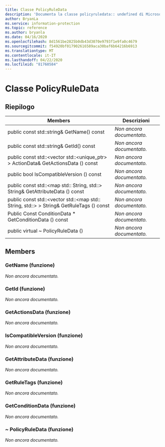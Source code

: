 ```yaml
---
title: Classe PolicyRuleData
description: 'Documenta la classe policyruledata:: undefined di Microsoft Information Protection (MIP) SDK.'
author: BryanLa
ms.service: information-protection
ms.topic: reference
ms.author: bryanla
ms.date: 04/16/2020
ms.openlocfilehash: 8d1561be2825b0db43d3070e9793f1e9fa0c4679
ms.sourcegitcommit: f54920bf017902616589aca30baf6b64216b6913
ms.translationtype: MT
ms.contentlocale: it-IT
ms.lasthandoff: 04/22/2020
ms.locfileid: "81760584"
---
```

# <a name="class-policyruledata"></a>Classe PolicyRuleData 
  
## <a name="summary"></a>Riepilogo
 Members                        | Descrizioni                                
--------------------------------|---------------------------------------------
public const std::string& GetName() const  | _Non ancora documentato._
public const std::string& GetId() const  | _Non ancora documentato._
public const std::\<vector std::\<unique_ptr\> \> ActionData& GetActionsData () const  | _Non ancora documentato._
public bool IsCompatibleVersion () const  | _Non ancora documentato._
public const std::\<map std:: String, std::\> String& GetAttributeData () const  | _Non ancora documentato._
public const std::\<vector std::\<map std:: String, std::\> \> String& GetRuleTags () const  | _Non ancora documentato._
Public Const ConditionData * GetConditionData () const  | _Non ancora documentato._
public virtual ~ PolicyRuleData ()  | _Non ancora documentato._
  
## <a name="members"></a>Members
  
### <a name="getname-function"></a>GetName (funzione)
_Non ancora documentato._

  
### <a name="getid-function"></a>GetId (funzione)
_Non ancora documentato._

  
### <a name="getactionsdata-function"></a>GetActionsData (funzione)
_Non ancora documentato._

  
### <a name="iscompatibleversion-function"></a>IsCompatibleVersion (funzione)
_Non ancora documentato._

  
### <a name="getattributedata-function"></a>GetAttributeData (funzione)
_Non ancora documentato._

  
### <a name="getruletags-function"></a>GetRuleTags (funzione)
_Non ancora documentato._

  
### <a name="getconditiondata-function"></a>GetConditionData (funzione)
_Non ancora documentato._

  
### <a name="policyruledata-function"></a>~ PolicyRuleData (funzione)
_Non ancora documentato._
